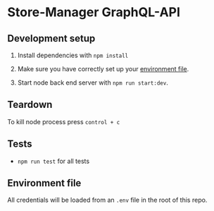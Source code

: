 # Store-Manager  GraphQL-API

## Development setup

1. Install dependencies with `npm install`

2. Make sure you have correctly set up your [environment file](#environment-file).

3. Start node back end server  with `npm run start:dev`.

## Teardown

To kill node process press `control + c`

## Tests

- `npm run test` for all tests

## Environment file

All credentials will be loaded from an `.env` file in the root of this repo.
